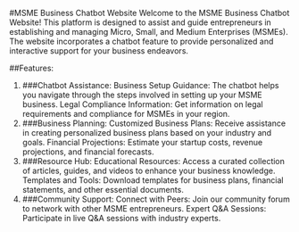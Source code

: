 #MSME Business Chatbot Website
Welcome to the MSME Business Chatbot Website! This platform is designed to assist and guide entrepreneurs in establishing and managing Micro, Small, and Medium Enterprises (MSMEs). The website incorporates a chatbot feature to provide personalized and interactive support for your business endeavors.

##Features:
1. ###Chatbot Assistance:
Business Setup Guidance: The chatbot helps you navigate through the steps involved in setting up your MSME business.
Legal Compliance Information: Get information on legal requirements and compliance for MSMEs in your region.
2. ###Business Planning:
Customized Business Plans: Receive assistance in creating personalized business plans based on your industry and goals.
Financial Projections: Estimate your startup costs, revenue projections, and financial forecasts.
3. ###Resource Hub:
Educational Resources: Access a curated collection of articles, guides, and videos to enhance your business knowledge.
Templates and Tools: Download templates for business plans, financial statements, and other essential documents.
4. ###Community Support:
Connect with Peers: Join our community forum to network with other MSME entrepreneurs.
Expert Q&A Sessions: Participate in live Q&A sessions with industry experts.
